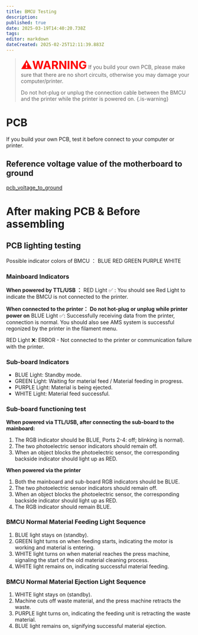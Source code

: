 ```yaml
---
title: BMCU Testing
description: 
published: true
date: 2025-03-19T14:40:20.738Z
tags: 
editor: markdown
dateCreated: 2025-02-25T12:11:39.883Z
---
```


> <span style="color:red; font-size:30px;"><b>⚠️WARNING</b></span>
> If you build your own PCB, please make sure that there are no short circuits, otherwise you may damage your computer/printer.
>
> Do not hot-plug or unplug the connection cable between the BMCU and the printer while the printer is powered on.
{.is-warning}

# PCB
If you build your own PCB, test it before connect to your computer or printer.

## Reference voltage value of the motherboard to ground
[pcb_voltage_to_ground](/BMCU/pcb_voltage_to_ground)


# After making PCB & Before assembling
## PCB lighting testing

Possible indicator colors of BMCU ：
<span class="indicator indicator-blue">BLUE</span>  <span class="indicator indicator-red">RED</span>  <span class="indicator indicator-green">GREEN</span>  <span class="indicator indicator-purple">PURPLE</span>  <span class="indicator indicator-white">WHITE</span>

### Mainboard Indicators

**When powered by TTL/USB ：** 
<span class="indicator indicator-red">RED</span> Light ✅ : You should see Red Light to indicate the BMCU is not connected to the printer.

**When connected to the printer：** **Do not hot-plug or unplug while printer power on**
<span class="indicator indicator-blue">BLUE</span> Light ✅: Successfully receiving data from the printer, connection is normal. 
You should also see AMS system is successful regonized by the printer in the filament menu.


<span class="indicator indicator-red">RED</span> Light ❌: ERROR - Not connected to the printer or communication failure with the printer.



### Sub-board Indicators
- <span class="indicator indicator-blue">BLUE</span> Light: Standby mode.
- <span class="indicator indicator-green">GREEN</span> Light: Waiting for material feed / Material feeding in progress.
- <span class="indicator indicator-purple">PURPLE</span> Light: Material is being ejected.
- <span class="indicator indicator-white">WHITE</span> Light: Material feed successful.

### Sub-board functioning test

**When powered via TTL/USB, after connecting the sub-board to the mainboard:**
1. The RGB indicator should be <span class="indicator indicator-blue">BLUE</span>, Ports 2-4: off; blinking is normal).
1. The two photoelectric sensor indicators should remain off.
1. When an object blocks the photoelectric sensor, the corresponding backside indicator should light up as <span class="indicator indicator-red">RED</span>.

**When powered via the printer**
1. Both the mainboard and sub-board RGB indicators should be <span class="indicator indicator-blue">BLUE</span>.
1. The two photoelectric sensor indicators should remain off.
1. When an object blocks the photoelectric sensor, the corresponding backside indicator should light up as <span class="indicator indicator-red">RED</span>.
1. The RGB indicator should remain <span class="indicator indicator-blue">BLUE</span>.

### BMCU Normal Material Feeding Light Sequence
1. <span class="indicator indicator-blue">BLUE</span> light stays on (standby).
1. <span class="indicator indicator-green">GREEN</span> light turns on when feeding starts, indicating the motor is working and material is entering.
1. <span class="indicator indicator-white">WHITE</span> light turns on when material reaches the press machine, signaling the start of the old material cleaning process.
1. <span class="indicator indicator-white">WHITE</span> light remains on, indicating successful material feeding.

### BMCU Normal Material Ejection Light Sequence
1. <span class="indicator indicator-white">WHITE</span> light stays on (standby).
1. Machine cuts off waste material, and the press machine retracts the waste.
1. <span class="indicator indicator-purple">PURPLE</span> light turns on, indicating the feeding unit is retracting the waste material.
1. <span class="indicator indicator-blue">BLUE</span> light remains on, signifying successful material ejection.